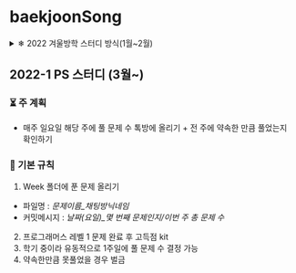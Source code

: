# baekjoonSong

<details>
 <summary>❄ 2022 겨울방학 스터디 방식(1월~2월)</summary>
<div markdown="1">

</br> 
 
> [Code Plus 문제](https://code.plus/course/41) 중 선택해서 푸는 BOJ 1일 1솔 스터디

 ### ⏳ 주 계획 

- **월, 화, 수** : 자유 문제 풀이 (필수) 
- **목, 금** : 어려웠던 문제, 함께 풀어보고 싶은 문제 공유 

### 📌 기본 규칙 

1. 주 1회 휴무 (전날 말하기) 
2. 코드 공유하고 자기 코드 설명 
  **방식** : 깃 레포에 해당 주차 파일 생성 후 업로드 
  - 파일명 : *문제번호_채팅방닉네임*
  - 커밋메시지 : *날짜(요일)_문제이름*
  [옵션 : 다른 사람 코드 코멘트 달아주기]
3. 못풀었을 경우 
- 시도했던 아이디어 공유 : **당일**
- 주말까지 풀기 : 유예하고 **일요일**에 인증 
- 해당 문제 해결에 필요한 자료구조/알고리즘 복습 인증 : **다음날**  
4. 이건 못푼다 싶은거 주1회 면제권 
  → 대신 구글링해서 푼 사람 코드 설명하기 
5. 벌금 1000원  

### 📆 전체 스케줄 
| week | subject |
|---|---|
|Week 1 (1/10 ~ 1/16)|자료구조1 (이번주는 자유!)|
|Week 2 (1/17 ~ 1/23)|다이나믹 프로그래밍|
|Week 3 (1/24 ~ 1/30)|부르트포스|
|Week 4 (1/31 ~ 2/6)|*설연휴* - 공통 과제 2개 or 전체 휴무|
|Week 5 (2/7 ~ 2/13)|그래프|
|Week 6 (2/14 ~ 2/20)|BFS|
|Week 7 (2/21 ~ 2/28)|트리|

</div>
</details>

## 2022-1 PS 스터디 (3월~)

### ⏳ 주 계획
- 매주 일요일 해당 주에 풀 문제 수 톡방에 올리기 + 전 주에 약속한 만큼 풀었는지 확인하기 

### 📌 기본 규칙 
1. Week 폴더에 푼 문제 올리기 
 - 파일명 : *문제이름_채팅방닉네임*
 - 커밋메시지 : *날짜(요일)_몇 번째 문제인지/이번 주 총 문제 수*
2. 프로그래머스 레벨 1 문제 완료 후 고득점 kit 
3. 학기 중이라 유동적으로 1주일에 풀 문제 수 결정 가능 
4. 약속한만큼 못풀었을 경우 벌금 

